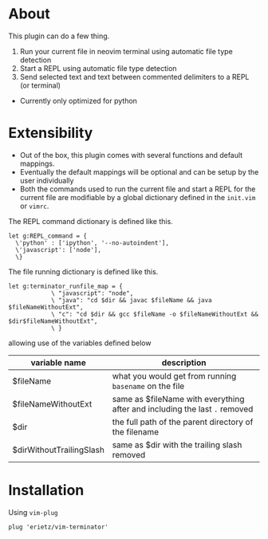 # About

This plugin can do a few thing.

1. Run your current file in neovim terminal using automatic file type detection 
2. Start a REPL using automatic file type detection
3. Send selected text and text between commented delimiters to a REPL (or terminal)
  - Currently only optimized for python

# Extensibility

- Out of the box, this plugin comes with several functions and default mappings.
- Eventually the default mappings will be optional and can be setup by the user
individually
- Both the commands used to run the current file and start a REPL for the current
file are modifiable by a global dictionary defined in the `init.vim` or `vimrc`.

The REPL command dictionary is defined like this.

```vim
let g:REPL_command = {
  \'python' : ['ipython', '--no-autoindent'],
  \'javascript': ['node'],
  \}
````

The file running dictionary is defined like this.

```vim
let g:terminator_runfile_map = {
            \ "javascript": "node",
            \ "java": "cd $dir && javac $fileName && java $fileNameWithoutExt",
            \ "c": "cd $dir && gcc $fileName -o $fileNameWithoutExt && $dir$fileNameWithoutExt",
            \ }
```
allowing use of the variables defined below

| variable name            | description                                                                |
| ---                      | ---                                                                        |
| $fileName                | what you would get from running  `basename` on the file                    |
| $fileNameWithoutExt      | same as $fileName with everything after and including the last `.` removed |
| $dir                     | the full path of the parent directory of the filename                      |
| $dirWithoutTrailingSlash | same as $dir with the trailing slash removed                               |

# Installation

Using `vim-plug`

```vim
plug 'erietz/vim-terminator'
```
